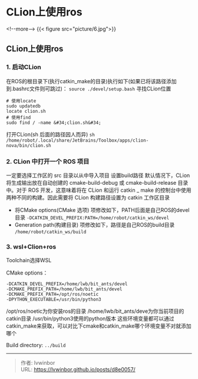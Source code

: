 # CLion上使用ros


&lt;!--more--&gt;
{{&lt; figure src=&#34;picture/6.jpg&#34;&gt;}}
## CLion上使用ros

### 1. 启动CLion

在ROS的根目录下(执行catkin\_make的目录)执行如下(如果已将该路径添加到.bashrc文件则可跳过)：
`source ./devel/setup.bash`
寻找CLion位置

    # 使用locate
    sudo updatedb
    locate clion.sh
    # 使用find
    sudo find / -name &#34;clion.sh&#34;

打开CLion(sh 后面的路径因人而异)
`sh /home/robot/.local/share/JetBrains/Toolbox/apps/clion-nova/bin/clion.sh`

### 2. CLion 中打开一个 ROS 项目

一定要选择工作区的 src 目录以从中导入项目
设置build路径
默认情况下，CLion 将生成输出放在自动创建的 cmake-build-debug 或 cmake-build-release 目录中。对于 ROS 开发，这意味着将在 CLion 和运行 catkin \_ make 的控制台中使用两种不同的构建。因此需要将 CLion 构建路径设置为 catkin 工作区目录

*   将CMake options(CMake 选项) 项修改如下，PATH后面是自己ROS的devel目录
    `-DCATKIN_DEVEL_PREFIX:PATH=/home/robot/catkin_ws/devel`
*   Generation path(构建目录) 项修改如下，路径是自己ROS的build目录
    `/home/robot/catkin_ws/build`

### 3. wsl&#43;Clion&#43;ros

Toolchain选择WSL

CMake options：

    -DCATKIN_DEVEL_PREFIX=/home/lwb/bit_ants/devel 
    -DCMAKE_PREFIX_PATH=/home/lwb/bit_ants/devel 
    -DCMAKE_PREFIX_PATH=/opt/ros/noetic 
    -DPYTHON_EXECUTABLE=/usr/bin/python3

/opt/ros/noetic为你安装ros的目录
/home/lwb/bit\_ants/deve为你当前项目的catkin目录
/usr/bin/python3使用的python版本
这些环境变量都可以通过catkin\_make来获取，可以对比下cmake和catkin\_make哪个环境变量不对就添加哪个

Build directory: `../build`


---

> 作者: lvwinbor  
> URL: https://lvwinbor.github.io/posts/d8e0057/  

